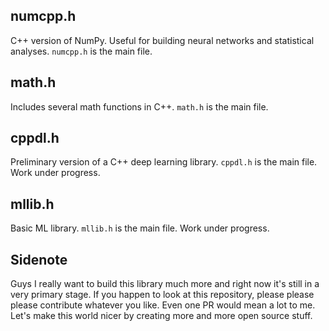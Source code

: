 ## numcpp.h
C++ version of NumPy. Useful for building neural networks and statistical analyses. ```numcpp.h``` is the main file.
## math.h
Includes several math functions in C++. ```math.h``` is the main file.
## cppdl.h
Preliminary version of a C++ deep learning library. ```cppdl.h``` is the main file. Work under progress.
## mllib.h
Basic ML library. ```mllib.h``` is the main file. Work under progress.
## Sidenote
Guys I really want to build this library much more and right now it's still in a very primary stage. If you happen to look at this repository, please please please contribute whatever you like. Even one PR would mean a lot to me. Let's make this world nicer by creating more and more open source stuff.
